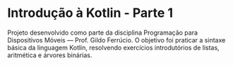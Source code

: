 # Introdução à Kotlin - Parte 1
Projeto desenvolvido como parte da disciplina Programação para Dispositivos Móveis — Prof. Gildo Ferrúcio.
O objetivo foi praticar a sintaxe básica da linguagem Kotlin, resolvendo exercícios introdutórios de listas, aritmética e árvores binárias.
